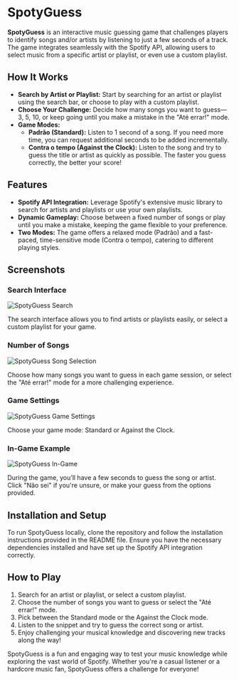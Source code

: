 # SpotyGuess

**SpotyGuess** is an interactive music guessing game that challenges players to identify songs and/or artists by listening to just a few seconds of a track. The game integrates seamlessly with the Spotify API, allowing users to select music from a specific artist or playlist, or even use a custom playlist.

## How It Works
- **Search by Artist or Playlist:** Start by searching for an artist or playlist using the search bar, or choose to play with a custom playlist.
- **Choose Your Challenge:** Decide how many songs you want to guess—3, 5, 10, or keep going until you make a mistake in the "Até errar!" mode.
- **Game Modes:** 
  - **Padrão (Standard):** Listen to 1 second of a song. If you need more time, you can request additional seconds to be added incrementally.
  - **Contra o tempo (Against the Clock):** Listen to the song and try to guess the title or artist as quickly as possible. The faster you guess correctly, the better your score!

## Features
- **Spotify API Integration:** Leverage Spotify's extensive music library to search for artists and playlists or use your own playlists.
- **Dynamic Gameplay:** Choose between a fixed number of songs or play until you make a mistake, keeping the game flexible to your preference.
- **Two Modes:** The game offers a relaxed mode (Padrão) and a fast-paced, time-sensitive mode (Contra o tempo), catering to different playing styles.

## Screenshots

### Search Interface
![SpotyGuess Search](https://i.imgur.com/fthehUr.png)

The search interface allows you to find artists or playlists easily, or select a custom playlist for your game.

### Number of Songs
![SpotyGuess Song Selection](https://i.imgur.com/q6JSf72.png)

Choose how many songs you want to guess in each game session, or select the "Até errar!" mode for a more challenging experience.

### Game Settings
![SpotyGuess Game Settings](https://i.imgur.com/5sCUMI4.png)

Choose your game mode: Standard or Against the Clock.

### In-Game Example
![SpotyGuess In-Game](https://i.imgur.com/FCFZs2m.png)

During the game, you’ll have a few seconds to guess the song or artist. Click "Não sei" if you're unsure, or make your guess from the options provided.

## Installation and Setup
To run SpotyGuess locally, clone the repository and follow the installation instructions provided in the README file. Ensure you have the necessary dependencies installed and have set up the Spotify API integration correctly.

## How to Play
1. Search for an artist or playlist, or select a custom playlist.
2. Choose the number of songs you want to guess or select the "Até errar!" mode.
3. Pick between the Standard mode or the Against the Clock mode.
4. Listen to the snippet and try to guess the correct song or artist.
5. Enjoy challenging your musical knowledge and discovering new tracks along the way!

SpotyGuess is a fun and engaging way to test your music knowledge while exploring the vast world of Spotify. Whether you're a casual listener or a hardcore music fan, SpotyGuess offers a challenge for everyone!

